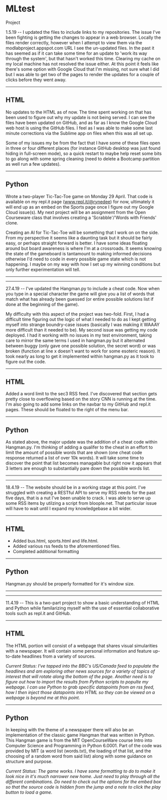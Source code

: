 # MLtest
Project

1.5.19 -- I updated the files to include links to my repositories. The issue I've been fighting is getting the changes to appear in a web browser. Locally the files render correctly, however when I attempt to view them via the modlabproject.appspot.com URL I see the un-updated files. In the past it has seemed as if it can take some time for an update to 'work its way through the system', but that hasn't worked this time. Clearing my cache on my local machine has not resolved the issue either. At this point it feels like there's some option with Google Cloud that I'm missing, not sure what I did but I was able to get two of the pages to render the updates for a couple of clicks before they went away.

---
HTML
---

No updates to the HTML as of now. The time spent working on that has been used to figure out why my update is not being served. I can see the files have been updated on GitHub, and as far as I know the Google Cloud web host is using the GitHub files. I feel as I was able to make some last minute corrections via the Sublime app on files when this was all set up. 

Some of my issues my be from the fact that I have some of these files open in three or four different places (for instance GitHub desktop was just found hiding in full-screen mode), so a quick restart to maybe help reset some bits to go along with some spring cleaning (need to delete a Bootcamp partition as well run a few updates).

---
Python
---

Wrote a two-player Tic-Tac-Toe game on Monday 29 April. That code is available on my repl.it page (www.repl.it/@rynedee) for now, ultimately it will end up as an embed on the Sports page once I figure out my Google Cloud issue(s). My next project will be an assignment from the Open Courseware class that involves creating a 'Scrabble'/'Words with Friends' clone.

Creating an AI for Tic-Tac-Toe will be something that I work on on the side. From my perspective it seems like a daunting task but it should be fairly easy, or perhaps straight forward is better. I have some ideas floating around but board awareness is where I'm at a crossroads. It seems knowing the state of the gameboard is tantamount to making informed decisions otherwise I'd need to code in every possible game state which is not happening. I maybe on my way with how I set up my winning conditions but only further experimentation will tell.

---
---

27.4.19 -- I've updated the Hangman.py to include a cheat code. Now when you type in a special character the game will give you a list of words that match what has already been guessed (or entire possible solutions list if done at the beginning of the game). 

My difficulty with this aspect of the project was two-fold. First, I had a difficult time figuring out the logic of what I needed to do as I kept getting myself into strange boundry-case issues (basically I was makiing it WAAAY more difficult than it needed to be). My second issue was getting my code deployed. I had it working with no issues in my test environment, taking care to mirror the same terms I used in hangman.py but it alternated between buggy (only gave one possible solution, the secret word) or was broken (function at line x doesn't want to work for some esoteric reason). It took nearly as long to get it implemented within hangman.py as it took to figure out the code.

---
HTML
---

Added a word limit to the sec3 RSS feed. I've discovered that section gets pretty close to overflowing based on the story CNN is running at the time. I'm also going to add some links on the navbar to my GitHub and repl.it pages. These should be floated to the right of the menu bar.

---
Python
---

As stated above, the major update was the addition of a cheat code within Hangman.py. I'm thinking of adding a qualifer to the cheat in an effort to limit the amount of possible words that are shown (one cheat code response returned a list of over 10k words). It will take some time to discover the point that list becomes managable but right now it appears that 3 letters are enough to substantially pare down the possible words list.

---
---

18.4.19 -- The website should be in a working stage at this point. I've struggled with creating a RESTful API to serve my RSS needs for the past five days, that is a nut I've been unable to crack. I was able to serve up some RSS items by utilzing a script from bloople.net. That particular issue will have to wait until I expand my knowledgebase a bit wider.

---
HTML
---

* Added bus.html, sports.html and life.html.
* Added various rss feeds to the aforementioned files.
* Completed additional formatting

---
Python
---

Hangman.py should be properly formatted for it's window size.

---
---

11.4.19 -- This is a two-part project to show a basic understanding of HTML and Python while familarizing myself with the use of essential collaborative tools such as repl.it and GitHub.

---
HTML
---

The HTML portion will consist of a webpage that shares visual simularities with a newspaper. It will contain some personal information and feature up-to-date headlines from a variety of sources. 

<i>Current Status: I've tapped into the BBC's US/Canada feed to populate the headlines and am exploring other news sources for a variety of topics of interest that will rotate along the bottom of the page. Another need is to figure out how to import the results from Python scripts to populte my webpage. I can use Python to grab specific datapoints from an rss feed, how I then inject those datapoints into HTML so they can be viewed on a webpage is beyond me at this point.</i>

---
Python
---

In keeping with the theme of a newspaper there will also be an implementation of the classic game Hangman that was written in Python. This Hangman game is from the MIT OpenCourseWare course Intro into Computer Science and Programming in Python 6.0001. Part of the code was provided by MIT (a word list (words.txt), the loading of that list, and the choosing of a random word from said list) along with some guidance on structure and purpose.

<i>Current Status: The game works. I have some formatting to do to make it look nice in it's much narrower new home. Just need to play through all the different combinations. Do need to check out the options for the embed box so that the source code is hidden from the jump and a note to click the play button to load a game.</i>



